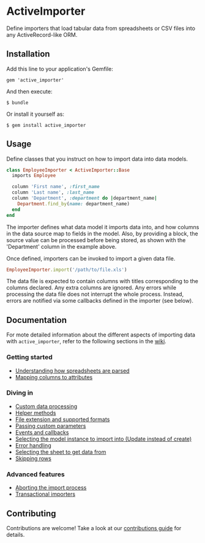 # ActiveImporter

Define importers that load tabular data from spreadsheets or CSV files into any ActiveRecord-like ORM.

## Installation

Add this line to your application's Gemfile:

    gem 'active_importer'

And then execute:

    $ bundle

Or install it yourself as:

    $ gem install active_importer

## Usage

Define classes that you instruct on how to import data into data models.

```ruby
class EmployeeImporter < ActiveImporter::Base
  imports Employee

  column 'First name', :first_name
  column 'Last name', :last_name
  column 'Department', :department do |department_name|
    Department.find_by(name: department_name)
  end
end
```

The importer defines what data model it imports data into, and how columns in
the data source map to fields in the model.  Also, by providing a block, the
source value can be processed before being stored, as shown with the
'Department' column in the example above.

Once defined, importers can be invoked to import a given data file.

```ruby
EmployeeImporter.import('/path/to/file.xls')
```

The data file is expected to contain columns with titles corresponding to the
columns declared.  Any extra columns are ignored.  Any errors while processing
the data file does not interrupt the whole process.  Instead, errors are
notified via some callbacks defined in the importer (see below).

## Documentation

For mote detailed information about the different aspects of importing data
with `active_importer`, refer to the following sections in the [wiki](https://github.com/continuum/active_importer/wiki).

### Getting started

* [Understanding how spreadsheets are parsed](https://github.com/continuum/active_importer/wiki/Understanding-how-spreadsheets-are-parsed)
* [Mapping columns to attributes](https://github.com/continuum/active_importer/wiki/Mapping-columns-to-attributes)

### Diving in

* [Custom data processing](https://github.com/continuum/active_importer/wiki/Custom-data-processing)
* [Helper methods](https://github.com/continuum/active_importer/wiki/Helper-methods)
* [File extension and supported formats](https://github.com/continuum/active_importer/wiki/File-extension-and-supported-formats)
* [Passing custom parameters](https://github.com/continuum/active_importer/wiki/Custom-parameters)
* [Events and callbacks](https://github.com/continuum/active_importer/wiki/Callbacks)
* [Selecting the model instance to import into (Update instead of create)](https://github.com/continuum/active_importer/wiki/Update-instead-of-create)
* [Error handling](https://github.com/continuum/active_importer/wiki/Error-handling)
* [Selecting the sheet to get data from](https://github.com/continuum/active_importer/wiki/Selecting-the-sheet-to-work-with)
* [Skipping rows](https://github.com/continuum/active_importer/wiki/Skipping-rows)

### Advanced features

* [Aborting the import process](https://github.com/continuum/active_importer/wiki/Aborting-the-import-process)
* [Transactional importers](https://github.com/continuum/active_importer/wiki/Transactional-importers)

## Contributing

Contributions are welcome! Take a look at our [contributions guide][] for
details.

[contributions guide]: https://github.com/continuum/active_importer/wiki/Contributing

